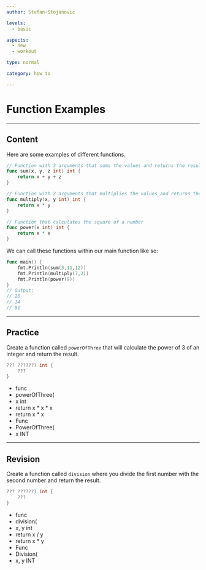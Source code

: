 ```yaml
---
author: Stefan-Stojanovic

levels:
  - basic

aspects:
  - new
  - workout

type: normal

category: how to

---
```


# Function Examples

---
## Content

Here are some examples of different functions.
```go
// Function with 3 arguments that sums the values and returns the result
func sum(x, y, z int) int {
    return x + y + z
}

// Function with 2 arguments that multiplies the values and returns the result
func multiply(x, y int) int {
    return x * y
}

// Function that calculates the square of a number
func power(x int) int {
    return x * x
}
```

We can call these functions within our main function like so:
```go
func main() {
    fmt.Println(sum(3,11,12))
    fmt.Println(multiply(7,2))
    fmt.Println(power(9))
}
// Output:
// 26
// 14
// 81
```


---
## Practice

Create a function called `powerOfThree` that will calculate the power of 3 of an integer and return the result.

```go
??? ??????) int {
    ???
}
```

* func
* powerOfThree(
* x int
* return x * x * x
* return x * x
* Func
* PowerOfThree(
* x INT

---
## Revision

Create a function called `division` where you divide the first number with the second number and return the result.
```go
??? ??????) int {
    ???
}
```

* func
* division(
* x, y int
* return x / y
* return x * y
* Func
* Division(
* x, y INT